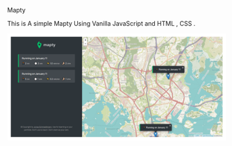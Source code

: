 Mapty

This is A simple Mapty Using Vanilla JavaScript and HTML , CSS .

![screenshot](https://github.com/islamhassan1/Mapty/blob/master/screen.png)
